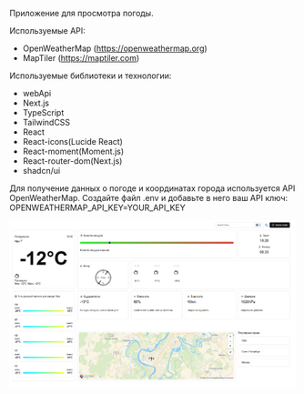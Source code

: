 Приложение для просмотра погоды.

Используемые API:

- OpenWeatherMap (https://openweathermap.org)
- MapTiler (https://maptiler.com)

Используемые библиотеки и технологии:

- webApi
- Next.js
- TypeScript
- TailwindCSS
- React
- React-icons(Lucide React)
- React-moment(Moment.js)
- React-router-dom(Next.js)
- shadcn/ui

Для получение данных о погоде и координатах города используется API OpenWeatherMap.
Создайте файл .env и добавьте в него ваш API ключ:
OPENWEATHERMAP_API_KEY=YOUR_API_KEY

![screenshot_app](screenshot_app.png)

